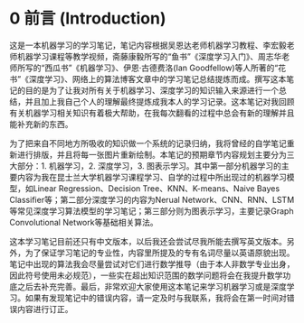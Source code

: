 # 0 前言 (Introduction)

这是一本机器学习的学习笔记，笔记内容根据吴恩达老师机器学习教程、李宏毅老师机器学习课程等教学视频，斋藤康毅所写的“鱼书”《深度学习入门》、周志华老师所写的“西瓜书”《机器学习》、伊恩·古德费洛(Ian Goodfellow)等人所著的“花书”《深度学习》、网络上的算法博客文章中的学习笔记总结提炼而成。撰写这本笔记的目的是为了让我对所有关于机器学习、深度学习的知识输入来源进行一个总结，并且加上我自己个人的理解最终提炼成我本人的学习记录。这本笔记对我回顾有关机器学习相关知识有着极大帮助，在我每次翻看的过程中总会有新的理解并且能补充新的东西。

为了把来自不同地方所吸收的知识做一个系统的记录归纳，我将曾经的自学笔记重新进行排版，并且将每一张图片重新绘制。本笔记的预期章节内容规划主要分为三大部分：1. 机器学习，2. 深度学习，3. 图表示学习。其中第一部分机器学习的主要内容为我在昆士兰大学机器学习课程学习、自学的过程中所出现过的机器学习模型，如Linear Regression、Decision Tree、KNN、K-means、Naive Bayes Classifier等；第二部分深度学习的内容为Nerual Network、CNN、RNN、LSTM等常见深度学习算法模型的学习笔记；第三部分则为图表示学习，主要记录Graph Convolutional Network等基础相关算法。

这本学习笔记目前还只有中文版本，以后我还会尝试尽我所能去撰写英文版本。另外，为了保证学习笔记的专业性，内容里所提及的专有名词尽量以英语原貌出现。笔记中出现的算法我会尽量尝试对它们进行数学推导（由于本人非数学专业出身，因此符号使用未必规范），一些实在超出知识范围的数学问题将会在我提升数学功底之后去补充完善。最后，非常欢迎大家使用这本笔记来学习机器学习或是深度学习。如果有发现笔记中的错误内容，请一定及时与我联系，我将会在第一时间对错误内容进行订正。